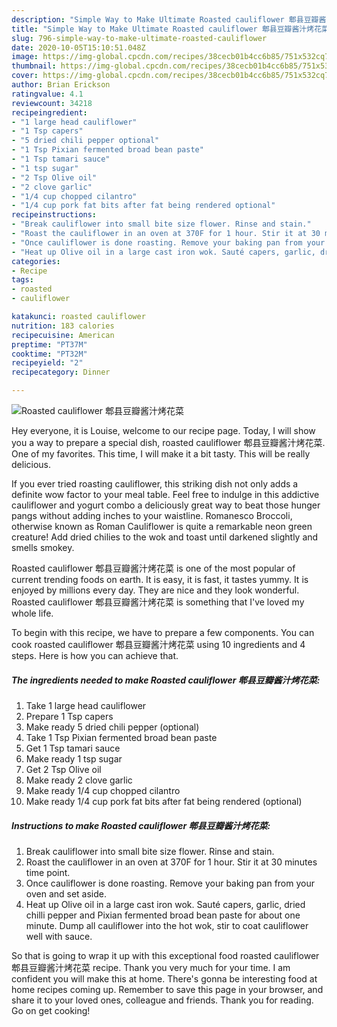 ```yaml
---
description: "Simple Way to Make Ultimate Roasted cauliflower 郫县豆瓣酱汁烤花菜"
title: "Simple Way to Make Ultimate Roasted cauliflower 郫县豆瓣酱汁烤花菜"
slug: 796-simple-way-to-make-ultimate-roasted-cauliflower
date: 2020-10-05T15:10:51.048Z
image: https://img-global.cpcdn.com/recipes/38cecb01b4cc6b85/751x532cq70/roasted-cauliflower-郫县豆瓣酱汁烤花菜-recipe-main-photo.jpg
thumbnail: https://img-global.cpcdn.com/recipes/38cecb01b4cc6b85/751x532cq70/roasted-cauliflower-郫县豆瓣酱汁烤花菜-recipe-main-photo.jpg
cover: https://img-global.cpcdn.com/recipes/38cecb01b4cc6b85/751x532cq70/roasted-cauliflower-郫县豆瓣酱汁烤花菜-recipe-main-photo.jpg
author: Brian Erickson
ratingvalue: 4.1
reviewcount: 34218
recipeingredient:
- "1 large head cauliflower"
- "1 Tsp capers"
- "5 dried chili pepper optional"
- "1 Tsp Pixian fermented broad bean paste"
- "1 Tsp tamari sauce"
- "1 tsp sugar"
- "2 Tsp Olive oil"
- "2 clove garlic"
- "1/4 cup chopped cilantro"
- "1/4 cup pork fat bits after fat being rendered optional"
recipeinstructions:
- "Break cauliflower into small bite size flower. Rinse and stain."
- "Roast the cauliflower in an oven at 370F for 1 hour. Stir it at 30 minutes time point."
- "Once cauliflower is done roasting. Remove your baking pan from your oven and set aside."
- "Heat up Olive oil in a large cast iron wok. Sauté capers, garlic, dried chilli pepper and Pixian fermented broad bean paste for about one minute. Dump all cauliflower into the hot wok, stir to coat cauliflower well with sauce."
categories:
- Recipe
tags:
- roasted
- cauliflower

katakunci: roasted cauliflower 
nutrition: 183 calories
recipecuisine: American
preptime: "PT37M"
cooktime: "PT32M"
recipeyield: "2"
recipecategory: Dinner

---
```



![Roasted cauliflower 郫县豆瓣酱汁烤花菜](https://img-global.cpcdn.com/recipes/38cecb01b4cc6b85/751x532cq70/roasted-cauliflower-郫县豆瓣酱汁烤花菜-recipe-main-photo.jpg)

Hey everyone, it is Louise, welcome to our recipe page. Today, I will show you a way to prepare a special dish, roasted cauliflower 郫县豆瓣酱汁烤花菜. One of my favorites. This time, I will make it a bit tasty. This will be really delicious.

If you ever tried roasting cauliflower, this striking dish not only adds a definite wow factor to your meal table. Feel free to indulge in this addictive cauliflower and yogurt combo a deliciously great way to beat those hunger pangs without adding inches to your waistline. Romanesco Broccoli, otherwise known as Roman Cauliflower is quite a remarkable neon green creature! Add dried chilies to the wok and toast until darkened slightly and smells smokey.

Roasted cauliflower 郫县豆瓣酱汁烤花菜 is one of the most popular of current trending foods on earth. It is easy, it is fast, it tastes yummy. It is enjoyed by millions every day. They are nice and they look wonderful. Roasted cauliflower 郫县豆瓣酱汁烤花菜 is something that I've loved my whole life.


To begin with this recipe, we have to prepare a few components. You can cook roasted cauliflower 郫县豆瓣酱汁烤花菜 using 10 ingredients and 4 steps. Here is how you can achieve that.

<!--inarticleads1-->

##### The ingredients needed to make Roasted cauliflower 郫县豆瓣酱汁烤花菜:

1. Take 1 large head cauliflower
1. Prepare 1 Tsp capers
1. Make ready 5 dried chili pepper (optional)
1. Take 1 Tsp Pixian fermented broad bean paste
1. Get 1 Tsp tamari sauce
1. Make ready 1 tsp sugar
1. Get 2 Tsp Olive oil
1. Make ready 2 clove garlic
1. Make ready 1/4 cup chopped cilantro
1. Make ready 1/4 cup pork fat bits after fat being rendered (optional)




<!--inarticleads2-->

##### Instructions to make Roasted cauliflower 郫县豆瓣酱汁烤花菜:

1. Break cauliflower into small bite size flower. Rinse and stain.
1. Roast the cauliflower in an oven at 370F for 1 hour. Stir it at 30 minutes time point.
1. Once cauliflower is done roasting. Remove your baking pan from your oven and set aside.
1. Heat up Olive oil in a large cast iron wok. Sauté capers, garlic, dried chilli pepper and Pixian fermented broad bean paste for about one minute. Dump all cauliflower into the hot wok, stir to coat cauliflower well with sauce.




So that is going to wrap it up with this exceptional food roasted cauliflower 郫县豆瓣酱汁烤花菜 recipe. Thank you very much for your time. I am confident you will make this at home. There's gonna be interesting food at home recipes coming up. Remember to save this page in your browser, and share it to your loved ones, colleague and friends. Thank you for reading. Go on get cooking!
